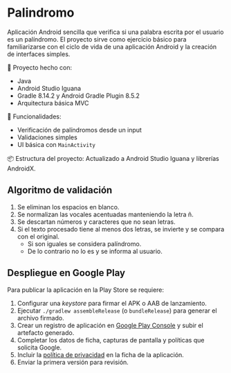 # Palindromo

Aplicación Android sencilla que verifica si una palabra escrita por el usuario es un palíndromo. El proyecto sirve como ejercicio básico para familiarizarse con el ciclo de vida de una aplicación Android y la creación de interfaces simples.

📱 Proyecto hecho con:
- Java
- Android Studio Iguana
- Gradle 8.14.2 y Android Gradle Plugin 8.5.2
- Arquitectura básica MVC

🔧 Funcionalidades:
- Verificación de palíndromos desde un input
- Validaciones simples
- UI básica con `MainActivity`

📦 Estructura del proyecto:
Actualizado a Android Studio Iguana y librerías AndroidX.

## Algoritmo de validación

1. Se eliminan los espacios en blanco.
2. Se normalizan las vocales acentuadas manteniendo la letra ñ.
3. Se descartan números y caracteres que no sean letras.
4. Si el texto procesado tiene al menos dos letras, se invierte y se compara con el original.
   - Si son iguales se considera palíndromo.
   - De lo contrario no lo es y se informa al usuario.

## Despliegue en Google Play

Para publicar la aplicación en la Play Store se requiere:

1. Configurar una *keystore* para firmar el APK o AAB de lanzamiento.
2. Ejecutar `./gradlew assembleRelease` (o `bundleRelease`) para generar el archivo firmado.
3. Crear un registro de aplicación en [Google Play Console](https://play.google.com/console) y subir el artefacto generado.
4. Completar los datos de ficha, capturas de pantalla y políticas que solicita Google.
5. Incluir la [política de privacidad](PRIVACY_POLICY.md) en la ficha de la aplicación.
6. Enviar la primera versión para revisión.
